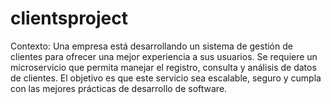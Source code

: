 # clientsproject
Contexto: Una empresa está desarrollando un sistema de gestión de clientes para ofrecer una mejor experiencia a sus usuarios. Se requiere un microservicio que permita manejar el registro, consulta y análisis de datos de clientes. El objetivo es que este servicio sea escalable, seguro y cumpla con las mejores prácticas de desarrollo de software.
